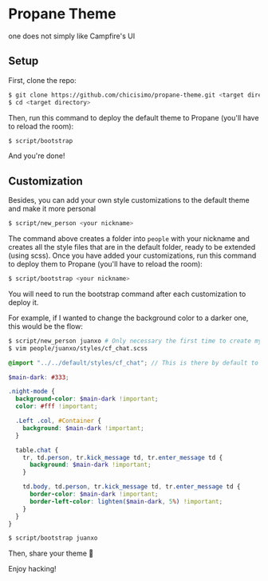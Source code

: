 Propane Theme
=============

one does not simply like Campfire's UI

## Setup

First, clone the repo:

```bash
$ git clone https://github.com/chicisimo/propane-theme.git <target directory>
$ cd <target directory>
```

Then, run this command to deploy the default theme to Propane (you'll have to reload the room):

```bash
$ script/bootstrap
```

And you're done!

## Customization

Besides, you can add your own style customizations to
the default theme and make it more personal

```bash
$ script/new_person <your nickname>
```

The command above creates a folder into `people` with your nickname
and creates all the style files that are in the default folder,
ready to be extended (using scss). Once you have added your customizations,
run this command to deploy them to Propane (you'll have to reload the room):

```bash
$ script/bootstrap <your nickname>
```

You will need to run the bootstrap command after each customization to deploy it.

For example, if I wanted to change the background color to a darker one, this
would be the flow:

```bash
$ script/new_person juanxo # Only necessary the first time to create my personal folder
$ vim people/juanxo/styles/cf_chat.scss
```

```scss
@import "../../default/styles/cf_chat"; // This is there by default to import the default styles

$main-dark: #333;

.night-mode {
  background-color: $main-dark !important;
  color: #fff !important;

  .Left .col, #Container {
    background: $main-dark !important;
  }

  table.chat {
    tr, td.person, tr.kick_message td, tr.enter_message td {
      background: $main-dark !important;
    }

    td.body, td.person, tr.kick_message td, tr.enter_message td {
      border-color: $main-dark !important;
      border-left-color: lighten($main-dark, 5%) !important;
    }
  }
}
```

```bash
$ script/bootstrap juanxo
```

Then, share your theme :metal:

Enjoy hacking!
